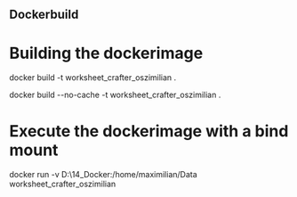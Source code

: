 ## Dockerbuild

# Building the dockerimage
docker build -t worksheet_crafter_oszimilian .

docker build --no-cache -t worksheet_crafter_oszimilian .

# Execute the dockerimage with a bind mount
docker run -v D:\14_Docker:/home/maximilian/Data worksheet_crafter_oszimilian
